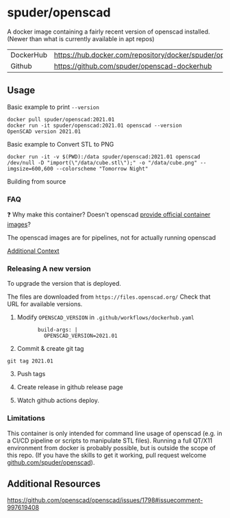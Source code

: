 # spuder/openscad

A docker image containing a fairly recent version of openscad installed. (Newer than what is currently available in apt repos)

| | |
|---|---|
|DockerHub| https://hub.docker.com/repository/docker/spuder/openscad | 
|Github| https://github.com/spuder/openscad-dockerhub | 

## Usage

Basic example to print `--version`
```
docker pull spuder/openscad:2021.01
docker run -it spuder/openscad:2021.01 openscad --version
OpenSCAD version 2021.01
```

Basic example to Convert STL to PNG
```
docker run -it -v $(PWD):/data spuder/openscad:2021.01 openscad /dev/null -D "import(\"/data/cube.stl\");" -o "/data/cube.png" --imgsize=600,600 --colorscheme "Tomorrow Night"
```

Building from source

### FAQ
:question: Why make this container? Doesn't openscad [provide official container images](https://hub.docker.com/u/openscad)? 

The openscad images are for pipelines, not for actually running openscad

[Additional Context](https://github.com/openscad/docker-openscad/issues/3#issuecomment-1001055766)


### Releasing A new version

To upgrade the version that is deployed.

The files are downloaded from `https://files.openscad.org/` Check that URL for available versions. 

1. Modify `OPENSCAD_VERSION` in `.github/workflows/dockerhub.yaml`

```
          build-args: |
            OPENSCAD_VERSION=2021.01
```

2. Commit & create git tag
```
git tag 2021.01
```

3. Push tags

4. Create release in github release page

5. Watch github actions deploy. 

### Limitations

This container is only intended for command line usage of openscad (e.g. in a CI/CD pipeline or scripts to manipulate STL files). Running a full QT/X11 environment from docker is probably possible, but is outside the scope of this repo. (If you have the skills to get it working, pull request welcome [github.com/spuder/openscad](https://hub.docker.com/repository/docker/spuder/openscad )). 

## Additional Resources

https://github.com/openscad/openscad/issues/1798#issuecomment-997619408